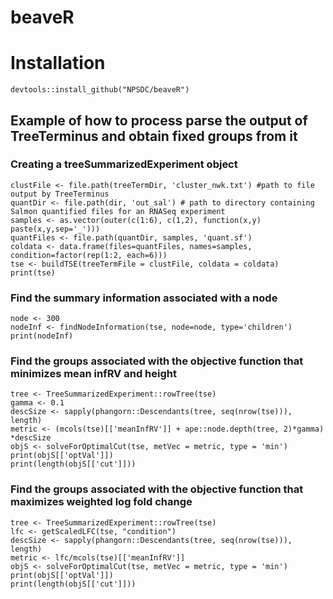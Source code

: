 # beaveR

# Installation

`devtools::install_github("NPSDC/beaveR")`

## Example of how to process parse the output of TreeTerminus and obtain fixed groups from it

### Creating a treeSummarizedExperiment object
```{r}
clustFile <- file.path(treeTermDir, 'cluster_nwk.txt') #path to file output by TreeTerminus
quantDir <- file.path(dir, 'out_sal') # path to directory containing Salmon quantified files for an RNASeq experiment
samples <- as.vector(outer(c(1:6), c(1,2), function(x,y) paste(x,y,sep='_')))
quantFiles <- file.path(quantDir, samples, 'quant.sf')
coldata <- data.frame(files=quantFiles, names=samples, condition=factor(rep(1:2, each=6)))
tse <- buildTSE(treeTermFile = clustFile, coldata = coldata)
print(tse)
```

### Find the summary information associated with a node
```{r}
node <- 300
nodeInf <- findNodeInformation(tse, node=node, type='children')
print(nodeInf)
```

### Find the groups associated with the objective function that minimizes mean infRV and height
```{r}
tree <- TreeSummarizedExperiment::rowTree(tse)
gamma <- 0.1
descSize <- sapply(phangorn::Descendants(tree, seq(nrow(tse))), length)
metric <- (mcols(tse)[['meanInfRV']] + ape::node.depth(tree, 2)*gamma) *descSize
objS <- solveForOptimalCut(tse, metVec = metric, type = 'min')
print(objS[['optVal']])
print(length(objS[['cut']]))
```

### Find the groups associated with the objective function that maximizes weighted log fold change
```{r}
tree <- TreeSummarizedExperiment::rowTree(tse)
lfc <- getScaledLFC(tse, "condition")
descSize <- sapply(phangorn::Descendants(tree, seq(nrow(tse))), length)
metric <- lfc/mcols(tse)[['meanInfRV']]
objS <- solveForOptimalCut(tse, metVec = metric, type = 'min')
print(objS[['optVal']])
print(length(objS[['cut']]))
```
